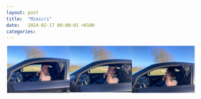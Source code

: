 ```yaml
---
layout: post
title:  "Mimicri"
date:   2024-02-17 00:00:01 +0100
categories:
---
```


![koen_mimicri](../assets/koen_mimicri-auto.jpeg)